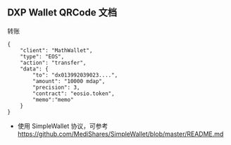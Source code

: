 ## DXP Wallet QRCode 文档

转账
~~~
{
    "client": "MathWallet",
    "type": "EOS",
    "action": "transfer",
    "data": {
        "to": "dx013992039023....",
        "amount": "10000 mdap",
        "precision": 3,
        "contract": "eosio.token",
        "memo":"memo"
    }
}
~~~

* 使用 SimpleWallet 协议，可参考 https://github.com/MediShares/SimpleWallet/blob/master/README.md

